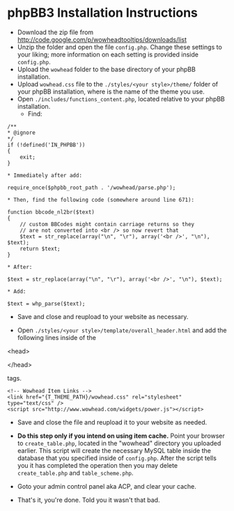 # phpBB3 Installation Instructions #

  * Download the zip file from http://code.google.com/p/wowheadtooltips/downloads/list
  * Unzip the folder and open the file `config.php`.  Change these settings to your liking; more information on each setting is provided inside `config.php`.
  * Upload the `wowhead` folder to the base directory of your phpBB installation.
  * Upload `wowhead.css` file to the `./styles/<your style>/theme/` folder of your phpBB installation, where <your style> is the name of the theme you use.
  * Open `./includes/functions_content.php`, located relative to your phpBB installation.
    * Find:
```
/**
* @ignore
*/
if (!defined('IN_PHPBB'))
{
	exit;
}
```
    * Immediately after add:
```
require_once($phpbb_root_path . '/wowhead/parse.php');
```
    * Then, find the following code (somewhere around line 671):
```
function bbcode_nl2br($text)
{
	// custom BBCodes might contain carriage returns so they
	// are not converted into <br /> so now revert that
	$text = str_replace(array("\n", "\r"), array('<br />', "\n"), $text);
	return $text;
}
```
    * After:
```
$text = str_replace(array("\n", "\r"), array('<br />', "\n"), $text);
```
    * Add:
```
$text = whp_parse($text);
```
  * Save and close and reupload to your website as necessary.

  * Open `./styles/<your style>/template/overall_header.html` and add the following lines inside of the 

&lt;head&gt;



&lt;/head&gt;

 tags.
```
<!-- Wowhead Item Links -->
<link href="{T_THEME_PATH}/wowhead.css" rel="stylesheet" type="text/css" />
<script src="http://www.wowhead.com/widgets/power.js"></script>
```
  * Save and close the file and reupload it to your website as needed.

  * **Do this step only if you intend on using item cache.** Point your browser to `create_table.php`, located in the "wowhead" directory you uploaded earlier.  This script will create the necessary MySQL table inside the database that you specified inside of `config.php`.  After the script tells you it has completed the operation then you may delete `create_table.php` and `table_scheme.php`.
  * Goto your admin control panel aka ACP, and clear your cache.
  * That's it, you're done.  Told you it wasn't that bad.